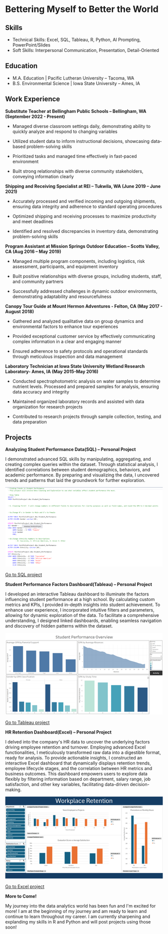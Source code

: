# Bettering Myself to Better the World

## Skills
- Technical Skills: Excel, SQL, Tableau, R, Python, AI Prompting, PowerPoint/Slides
- Soft Skills: Interpersonal Communication, Presentation, Detail-Oriented

## Education
- M.A. Education |             Pacific Lutheran University – Tacoma, WA       
- B.S. Environmental Science | Iowa State University – Ames, IA

## Work Experience
**Substitute Teacher at Bellingham Public Schools – Bellingham, WA	(September 2022 - Present)**

- Managed diverse classroom settings daily, demonstrating ability to quickly analyze and respond to changing variables

- Utilized student data to inform instructional decisions, showcasing data-based problem-solving skills

- Prioritized tasks and managed time effectively in fast-paced environment

- Built strong relationships with diverse community stakeholders, conveying information clearly

**Shipping and Receiving Specialist at REI – Tukwila, WA 	(June 2019 – June 2021)**

- Accurately processed and verified incoming and outgoing shipments, ensuring data integrity and adherence to standard operating procedures

- Optimized shipping and receiving processes to maximize productivity and meet deadlines

- Identified and resolved discrepancies in inventory data, demonstrating problem-solving skills

**Program Assistant at Mission Springs Outdoor Education – Scotts Valley, CA 	(Aug 2016 – May 2019)**

- Managed multiple program components, including logistics, risk assessment, participants, and equipment inventory

- Built positive relationships with diverse groups, including students, staff, and community partners

- Successfully addressed challenges in dynamic outdoor environments, demonstrating adaptability and resourcefulness

**Canopy Tour Guide at Mount Hermon Adventures - Felton, CA (May 2017 - August 2018)**

- Gathered and analyzed qualitative data on group dynamics and environmental factors to enhance tour experiences

- Provided exceptional customer service by effectively communicating complex information in a clear and engaging manner

- Ensured adherence to safety protocols and operational standards through meticulous inspection and data management

**Laboratory Technician at Iowa State University Wetland Research Laboratory- Ames, IA (May 2015-May 2016)**

- Conducted spectrophotometric analysis on water samples to determine nutrient levels. Processed and prepared samples for analysis, ensuring data accuracy and integrity

- Maintained organized laboratory records and assisted with data organization for research projects

- Contributed to research projects through sample collection, testing, and data preparation

## Projects

**Analyzing Student Performance Data(SQL) – Personal Project**

I demonstrated advanced SQL skills by manipulating, aggregating, and creating complex queries within the dataset. Through statistical analysis, I identified correlations between student demographics, behaviors, and academic performance. By preparing and visualizing the data, I uncovered trends and patterns that laid the groundwork for further exploration. 

![](https://github.com/jrgentry20/portfolio/blob/main/images/Picture%203.png?raw=true)

[Go to SQL project](https://github.com/jrgentry20/portfolio/blob/main/Student%20Performance.sql)


**Student Performance Factors Dashboard(Tableau) – Personal Project**

I developed an interactive Tableau dashboard to illuminate the factors influencing student performance at a high school. By calculating custom metrics and KPIs, I provided in-depth insights into student achievement. To enhance user experience, I incorporated intuitive filters and parameters, allowing for dynamic exploration of the data. To facilitate a comprehensive understanding, I designed linked dashboards, enabling seamless navigation and discovery of hidden patterns within the dataset. 

![](https://github.com/jrgentry20/portfolio/blob/main/images/Picture%201.png?raw=true)

[Go to Tableau project](https://github.com/jrgentry20/portfolio/blob/main/Student%20Performance%20Dashboard.twbx)


**HR Retention Dashboard(Excel) – Personal Project**

I delved into the company's HR data to uncover the underlying factors driving employee retention and turnover. Employing advanced Excel functionalities, I meticulously transformed raw data into a digestible format, ready for analysis. To provide actionable insights, I constructed an interactive Excel dashboard that dynamically displays retention trends, employee lifecycle stages, and the correlation between HR metrics and business outcomes. This dashboard empowers users to explore data flexibly by filtering information based on department, salary range, job satisfaction, and other key variables, facilitating data-driven decision-making. 

![](https://github.com/jrgentry20/portfolio/blob/main/images/Picture%202.png?raw=true)

[Go to Excel project](https://github.com/jrgentry20/portfolio/blob/main/HR%20Retention%20Project%20Dashboard.xlsx)

**More to Come!**

My journey into the data analytics world has been fun and I'm excited for more!  I am at the beginning of my journey and am ready to learn and continue to learn throughout my career.  I am currently sharpening and explanding my skills in R and Python and will post projects using those soon!  
